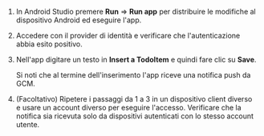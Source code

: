 
1. In Android Studio premere **Run** => **Run app** per distribuire le modifiche al dispositivo Android ed eseguire l'app.

2. Accedere con il provider di identità e verificare che l'autenticazione abbia esito positivo.

3. Nell'app digitare un testo in **Insert a TodoItem** e quindi fare clic su **Save**.

   	Si noti che al termine dell'inserimento l'app riceve una notifica push da GCM.

4. (Facoltativo) Ripetere i passaggi da 1 a 3 in un dispositivo client diverso e usare un account diverso per eseguire l'accesso. Verificare che la notifica sia ricevuta solo da dispositivi autenticati con lo stesso account utente.

<!---HONumber=August15_HO6-->